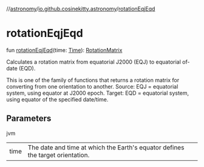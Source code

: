 //[astronomy](../../index.md)/[io.github.cosinekitty.astronomy](index.md)/[rotationEqjEqd](rotation-eqj-eqd.md)

# rotationEqjEqd

fun [rotationEqjEqd](rotation-eqj-eqd.md)(time: [Time](-time/index.md)): [RotationMatrix](-rotation-matrix/index.md)

Calculates a rotation matrix from equatorial J2000 (EQJ) to equatorial of-date (EQD).

This is one of the family of functions that returns a rotation matrix for converting from one orientation to another. Source: EQJ = equatorial system, using equator at J2000 epoch. Target: EQD = equatorial system, using equator of the specified date/time.

## Parameters

jvm

| | |
|---|---|
| time | The date and time at which the Earth's equator defines the target orientation. |
